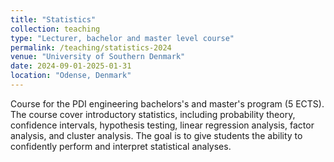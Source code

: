 ```yaml
---
title: "Statistics"
collection: teaching
type: "Lecturer, bachelor and master level course"
permalink: /teaching/statistics-2024
venue: "University of Southern Denmark"
date: 2024-09-01-2025-01-31
location: "Odense, Denmark"
---
```


Course for the PDI engineering bachelors's and master's program (5 ECTS).
The course cover introductory statistics, including probability theory, confidence intervals, hypothesis testing, linear regression analysis, factor analysis, and cluster analysis.
The goal is to give students the ability to confidently perform and interpret statistical analyses.